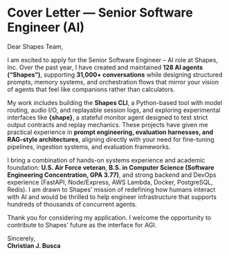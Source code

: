 # Cover Letter — Senior Software Engineer (AI)

Dear Shapes Team,

I am excited to apply for the Senior Software Engineer – AI role at Shapes, Inc. Over the past year, I have created and maintained **128 AI agents (“Shapes”)**, supporting **31,000+ conversations** while designing structured prompts, memory systems, and orchestration flows that mirror your vision of agents that feel like companions rather than calculators.

My work includes building the **Shapes CLI**, a Python-based tool with model routing, audio I/O, and replayable session logs, and exploring experimental interfaces like **{shape}**, a stateful monitor agent designed to test strict output contracts and replay mechanics. These projects have given me practical experience in **prompt engineering, evaluation harnesses, and RAG-style architectures**, aligning directly with your need for fine-tuning pipelines, ingestion systems, and evaluation frameworks.

I bring a combination of hands-on systems experience and academic foundation: **U.S. Air Force veteran**, **B.S. in Computer Science (Software Engineering Concentration, GPA 3.77)**, and strong backend and DevOps experience (FastAPI, Node/Express, AWS Lambda, Docker, PostgreSQL, Redis). I am drawn to Shapes’ mission of redefining how humans interact with AI and would be thrilled to help engineer infrastructure that supports hundreds of thousands of concurrent agents.

Thank you for considering my application. I welcome the opportunity to contribute to Shapes’ future as the interface for AGI.

Sincerely,  
**Christian J. Busca**
